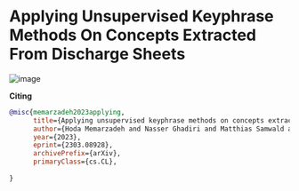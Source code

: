 # Applying Unsupervised Keyphrase Methods On Concepts Extracted From Discharge Sheets


![image](https://user-images.githubusercontent.com/66674325/229857580-f76dc2ec-0761-4989-9050-d6337416f8de.png)

**Citing**


```bibtex
@misc{memarzadeh2023applying,
      title={Applying unsupervised keyphrase methods on concepts extracted from discharge sheets}, 
      author={Hoda Memarzadeh and Nasser Ghadiri and Matthias Samwald and Maryam Lotfi Shahreza},
      year={2023},
      eprint={2303.08928},
      archivePrefix={arXiv},
      primaryClass={cs.CL},
      
}
```

